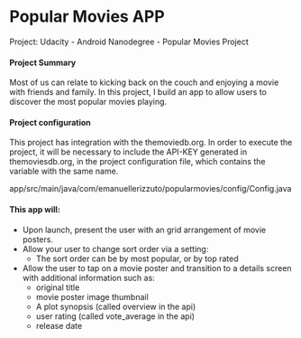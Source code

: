 # Popular Movies APP
Project: Udacity - Android Nanodegree - Popular Movies Project
#### Project Summary
Most of us can relate to kicking back on the couch and enjoying a movie with friends and family. In this project, I build an app to allow users to discover the most popular movies playing.

#### Project configuration
This project has integration with the themoviedb.org.
In order to execute the project, it will be necessary to include the API-KEY generated in themoviesdb.org, in the project configuration file, which contains the variable with the same name.

app/src/main/java/com/emanuellerizzuto/popularmovies/config/Config.java

#### This app will:
* Upon launch, present the user with an grid arrangement of movie posters.
* Allow your user to change sort order via a setting:
  * The sort order can be by most popular, or by top rated
* Allow the user to tap on a movie poster and transition to a details screen with additional information such as:
    * original title
    * movie poster image thumbnail
    * A plot synopsis (called overview in the api)
    * user rating (called vote_average in the api)
    * release date
